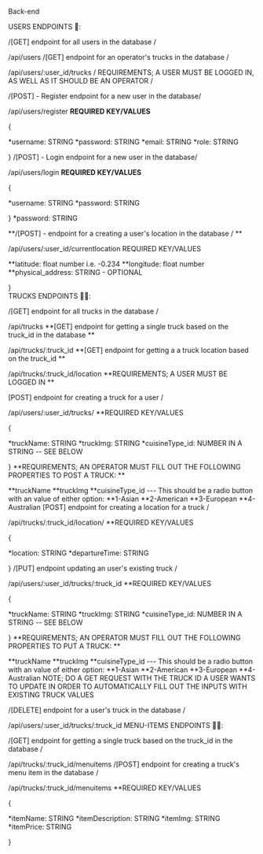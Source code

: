 Back-end

USERS ENDPOINTS 👤:

/[GET] endpoint for all users in the database /

/api/users
/[GET] endpoint for an operator's trucks in the database /

/api/users/:user_id/trucks
/ REQUIREMENTS; A USER MUST BE LOGGED IN, AS WELL AS IT SHOULD BE AN OPERATOR /

/[POST] - Register endpoint for a new user in the database/

/api/users/register
**REQUIRED KEY/VALUES**

{

 *username: STRING
 *password: STRING
 *email: STRING
 *role: STRING
 
}
/[POST] - Login endpoint for a new user in the database/

/api/users/login
**REQUIRED KEY/VALUES**

{

 *username: STRING
 *password: STRING
 
 }
*password: STRING

**/[POST] - endpoint for a creating a user's location in the database / **

/api/users/:user_id/currentlocation
REQUIRED KEY/VALUES


 **latitude: float number i.e. -0.234
 **longitude: float number
 **physical_address: STRING - OPTIONAL
 
 }  
TRUCKS ENDPOINTS 🚎🚌:

/[GET] endpoint for all trucks in the database /

/api/trucks
**[GET] endpoint for getting a single truck based on the truck_id in the database **

/api/trucks/:truck_id
**[GET] endpoint for getting a a truck location based on the truck_id **

/api/trucks/:truck_id/location
**REQUIREMENTS; A USER MUST BE LOGGED IN **

[POST] endpoint for creating a truck for a user /

/api/users/:user_id/trucks/
**REQUIRED KEY/VALUES

{

  *truckName: STRING
  *truckImg: STRING
  *cuisineType_id: NUMBER IN A STRING -- SEE BELOW
  
}
**REQUIREMENTS; AN OPERATOR MUST FILL OUT THE FOLLOWING PROPERTIES TO POST A TRUCK: **

**truckName
**truckImg
**cuisineType_id   --- This should be a radio button with an value of either option:
**1-Asian
**2-American
**3-European
**4-Australian
[POST] endpoint for creating a location for a truck /

/api/trucks/:truck_id/location/
**REQUIRED KEY/VALUES

{

  *location: STRING
  *departureTime: STRING
  
}
/[PUT] endpoint updating an user's existing truck /

/api/users/:user_id/trucks/:truck_id
**REQUIRED KEY/VALUES

{

  *truckName: STRING
  *truckImg: STRING
  *cuisineType_id: NUMBER IN A STRING -- SEE BELOW
  
}
**REQUIREMENTS; AN OPERATOR MUST FILL OUT THE FOLLOWING PROPERTIES TO PUT A TRUCK: **

**truckName
**truckImg
**cuisineType_id   --- This should be a radio button with an value of either option:
**1-Asian
**2-American
**3-European
**4-Australian
NOTE; DO A GET REQUEST WITH THE TRUCK ID A USER WANTS TO UPDATE IN ORDER TO AUTOMATICALLY FILL OUT THE INPUTS WITH EXISTING TRUCK VALUES

/[DELETE] endpoint for a user's truck in the database /

/api/users/:user_id/trucks/:truck_id
MENU-ITEMS ENDPOINTS 🚎🚌:

/[GET] endpoint for getting a single truck based on the truck_id in the database /

/api/trucks/:truck_id/menuitems
/[POST] endpoint for creating a truck's menu item in the database /

/api/trucks/:truck_id/menuitems
**REQUIRED KEY/VALUES

{

  *itemName: STRING
  *itemDescription: STRING
  *itemImg: STRING
  *itemPrice: STRING
  
}
